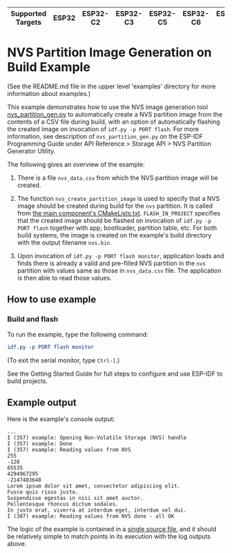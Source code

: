 | Supported Targets | ESP32 | ESP32-C2 | ESP32-C3 | ESP32-C5 | ESP32-C6 | ESP32-H2 | ESP32-P4 | ESP32-S2 | ESP32-S3 |
| ----------------- | ----- | -------- | -------- | -------- | -------- | -------- | -------- | -------- | -------- |

# NVS Partition Image Generation on Build Example

(See the README.md file in the upper level 'examples' directory for more information about examples.)

This example demonstrates how to use the NVS image generation tool [nvs_partition_gen.py](../../../components/nvs_flash/nvs_partition_generator/nvs_partition_gen.py) to automatically create a NVS partition image from the contents of a CSV file during build, with an option of automatically flashing the created image on invocation of `idf.py -p PORT flash`. For more information, see description of `nvs_partition_gen.py` on the ESP-IDF Programming Guide under API Reference > Storage API > NVS Partition Generator Utility.

The following gives an overview of the example:

1. There is a file `nvs_data.csv` from which the NVS partition image will be created.

2. The function `nvs_create_partition_image` is used to specify that a NVS image should be created during build for the `nvs` partition. It is called from [the main component's CMakeLists.txt](./main/CMakeLists.txt). `FLASH_IN_PROJECT` specifies that the created image should be flashed on invocation of `idf.py -p PORT flash` together with app, bootloader, partition table, etc. For both build systems, the image is created on the example's build directory with the output filename `nvs.bin`.

3. Upon invocation of `idf.py -p PORT flash monitor`, application loads and finds there is already a valid and pre-filled NVS partition in the `nvs` partition with values same as those in `nvs_data.csv` file. The application is then able to read those values.

## How to use example

### Build and flash

To run the example, type the following command:

```CMake
idf.py -p PORT flash monitor
```

(To exit the serial monitor, type ``Ctrl-]``.)

See the Getting Started Guide for full steps to configure and use ESP-IDF to build projects.

## Example output

Here is the example's console output:

```
...
I (357) example: Opening Non-Volatile Storage (NVS) handle
I (357) example: Done
I (357) example: Reading values from NVS
255
-128
65535
4294967295
-2147483648
Lorem ipsum dolor sit amet, consectetur adipiscing elit.
Fusce quis risus justo.
Suspendisse egestas in nisi sit amet auctor.
Pellentesque rhoncus dictum sodales.
In justo erat, viverra at interdum eget, interdum vel dui.
I (387) example: Reading values from NVS done - all OK
```

The logic of the example is contained in a [single source file](./main/nvsgen_example_main.c), and it should be relatively simple to match points in its execution with the log outputs above.
